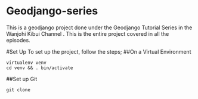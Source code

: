# Geodjango-series
This is a geodjango project done under the Geodjango Tutorial Series in the Wanjohi Kibui Channel . This is the entire project covered in all the episodes.

#Set Up
To set up the project, follow the steps;
##On a Virtual Environment
```Sudo apt-get install virtualenv
virtualenv venv
cd venv && . bin/activate
```
##Set up Git
```sudo apt-get install git
git clone 
```
